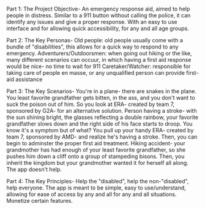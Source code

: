 Part 1: The Project Objective-
An emergency response aid, aimed to help people in distress. Similar to a 911 button without calling the police, it can identify any issues and give a proper response. With an easy to use interface and for allowing quick accessibility, for any and all age groups. 

Part 2: The Key Personas-
Old people: old people usually come with a bundle of "disabilities", this allows for a quick way to respond to any emergency.
Adventurers/Outdoorsmen: when going out hiking or the like, many different scenarios can occuur, in which having a first aid response would be nice- no time to wait for 911
Caretaker/Watcher: responsible for taking care of people en masse, or any unqualified person can provide first-aid assistance

Part 3: The Key Scenarios-
You're in a plane- there are snakes in the plane. You least favorite grandfather gets bitten, in the ass, and you don't want to suck the poison out of him. So you look at ERA- created by team 7, sponsored by G2A- for an alternative solution.
Person having a stroke- with the sun shining bright, the glasses reflecting a double rainbow, your favorite grandfather slows down and the right side of his face starts to droop. You know it's a symptom but of what? You pull up your handy ERA- created by team 7, sponsored by AMD- and realize he's having a stroke. Then, you can begin to adminster the proper first aid treatment.
Hiking accident- your grandmother has had enough of your least favorite grandfather, so she pushes him down a cliff onto a group of stampeding bisons. Then, you inherit the kingdom but your grandmother wanted it for herself all along. The app doesn't help.

Part 4: The Key Principles-
Help the "disabled", help the non-"disabled", help everyone. The app is meant to be simple, easy to use/understand, allowing for ease of access by any and all for any and all situations.
Monetize certain features.
